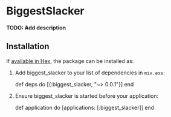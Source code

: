 # BiggestSlacker

**TODO: Add description**

## Installation

If [available in Hex](https://hex.pm/docs/publish), the package can be installed as:

  1. Add biggest_slacker to your list of dependencies in `mix.exs`:

        def deps do
          [{:biggest_slacker, "~> 0.0.1"}]
        end

  2. Ensure biggest_slacker is started before your application:

        def application do
          [applications: [:biggest_slacker]]
        end

